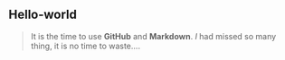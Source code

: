 ## Hello-world
>It is the time to use **GitHub** and **Markdown**. *I* had missed so many thing, it is no time to waste....
